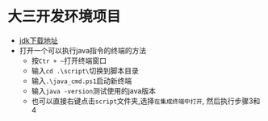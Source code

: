 # 大三开发环境项目

- [jdk下载地址](https://www.oracle.com/cn/java/technologies/downloads/)
- 打开一个可以执行java指令的终端的方法
  - 按`Ctr + ~`打开终端窗口
  - 输入`cd .\script\`切换到脚本目录
  - 输入`.\java_cmd.ps1`启动新终端
  - 输入`java -version`测试使用的java版本
  - 也可以直接右键点击`script`文件夹,选择`在集成终端中打开`, 然后执行步骤3和4
